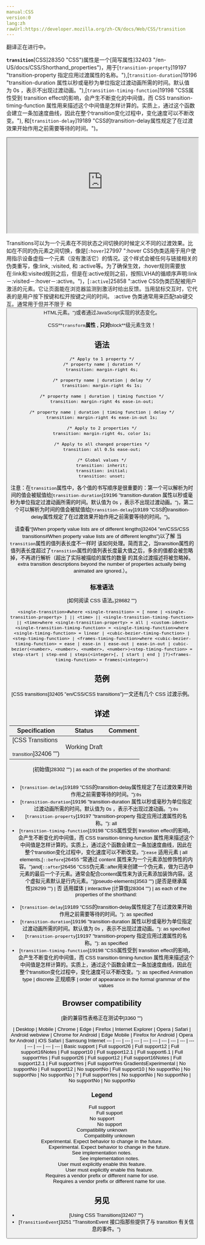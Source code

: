 ```yaml
---
manual:CSS
version:0
lang:zh
rawUrl:https://developer.mozilla.org/zh-CN/docs/Web/CSS/transition
---
```




翻译正在进行中。






**`transition`**[CSS]28350 "CSS")属性是一个[简写属性]32403 "/en-US/docs/CSS/Shorthand_properties")，用于[`transition-property`]19197 "transition-property 指定应用过渡属性的名称。"),[`transition-duration`]19196 "transition-duration 属性以秒或毫秒为单位指定过渡动画所需的时间。默认值为 0s ，表示不出现过渡动画。"),[`transition-timing-function`]19198 "CSS属性受到 transition effect的影响，会产生不断变化的中间值，而 CSS transition-timing-function 属性用来描述这个中间值是怎样计算的。实质上，通过这个函数会建立一条加速度曲线，因此在整个transition变化过程中，变化速度可以不断改变。"), 和[`transition-delay`]19189 "CSS的transition-delay属性规定了在过渡效果开始作用之前需要等待的时间。")。

<iframe src='https://interactive-examples.mdn.mozilla.net/pages/css/transition.html' width='100%' height='250'></iframe>


Transitions可以为一个元素在不同状态之间切换的时候定义不同的过渡效果。比如在不同的伪元素之间切换，像是[`:hover`]27997 ":hover CSS伪类适用于用户使用指示设备虚指一个元素（没有激活它）的情况。这个样式会被任何与链接相关的伪类重写，像:link, :visited, 和 :active等。为了确保生效，:hover规则需要放在:link和:visited规则之后，但是在:active规则之前，按照LVHA的循顺序声明:link－:visited－:hover－:active。")，[`:active`]25858 ":active CSS伪类匹配被用户激活的元素。它让页面能在浏览器监测到激活时给出反馈。当用鼠标交互时，它代表的是用户按下按键和松开按键之间的时间。 :active 伪类通常用来匹配tab键交互。通常用于但并不限于 <a> 和 <button> HTML元素。")或者通过JavaScript实现的状态变化。



CSS**`transform`**属性 , 只对**block**级元素生效！



## 语法<a name="语法"></a>

```
/* Apply to 1 property */
/* property name | duration */
transition: margin-right 4s;

/* property name | duration | delay */
transition: margin-right 4s 1s;

/* property name | duration | timing function */
transition: margin-right 4s ease-in-out;

/* property name | duration | timing function | delay */
transition: margin-right 4s ease-in-out 1s;

/* Apply to 2 properties */
transition: margin-right 4s, color 1s;

/* Apply to all changed properties */
transition: all 0.5s ease-out;

/* Global values */
transition: inherit;
transition: initial;
transition: unset;
```


注意：在`transition`属性中，各个值的书写顺序是很重要的：第一个可以解析为时间的值会被赋值给[`transition-duration`]19196 "transition-duration 属性以秒或毫秒为单位指定过渡动画所需的时间。默认值为 0s ，表示不出现过渡动画。")，第二个可以解析为时间的值会被赋值给[`transition-delay`]19189 "CSS的transition-delay属性规定了在过渡效果开始作用之前需要等待的时间。")。



请查看“[When property value lists are of different lengths]32404 "en/CSS/CSS transitions#When property value lists are of different lengths")以了解 当`transition`属性的值列表长度不一样时 该如何处理。简而言之，当transition属性的值列表长度超过了`transition`属性的值列表长度最大值之后，多余的值都会被忽略掉，不再进行解析（超出了实际被描绘的属性的数量 的其余过渡描述将被忽略掉。extra transition descriptions beyond the number of properties actually being animated are ignored.）。


### 标准语法<a name="标准语法"></a>


[如何阅读 CSS 语法。]28682 "")


```
<single-transition>#where <single-transition> = [ none | <single-transition-property> ] || <time> || <single-transition-timing-function> || <time>where <single-transition-property> = all | <custom-ident><single-transition-timing-function> = <single-timing-function>where <single-timing-function> = linear | <cubic-bezier-timing-function> | <step-timing-function> | <frames-timing-function>where <cubic-bezier-timing-function> = ease | ease-in | ease-out | ease-in-out | cubic-bezier(<number>, <number>, <number>, <number>)<step-timing-function> = step-start | step-end | steps(<integer>[, [ start | end ] ]?)<frames-timing-function> = frames(<integer>)
```

## 范例<a name="范例"></a>


[CSS transitions]32405 "en/CSS/CSS transitions")一文还有几个 CSS 过渡示例。


## 详述<a name="详述"></a>

Specification | Status | Comment 
 ---  |  ---  |  ---  | 
[CSS Transitions<br></br><small>transition</small>]32406 "") | Working Draft |  


[初始值]28302 "") | as each of the properties of the shorthand:<br></br>
* [`transition-delay`]19189 "CSS的transition-delay属性规定了在过渡效果开始作用之前需要等待的时间。"):`0s`
* [`transition-duration`]19196 "transition-duration 属性以秒或毫秒为单位指定过渡动画所需的时间。默认值为 0s ，表示不出现过渡动画。"):`0s`
* [`transition-property`]19197 "transition-property 指定应用过渡属性的名称。"): all
* [`transition-timing-function`]19198 "CSS属性受到 transition effect的影响，会产生不断变化的中间值，而 CSS transition-timing-function 属性用来描述这个中间值是怎样计算的。实质上，通过这个函数会建立一条加速度曲线，因此在整个transition变化过程中，变化速度可以不断改变。"):`ease` 
适用元素 | all elements,[`::before`]26455 "常通过 content 属性来为一个元素添加修饰性的内容。")and[`::after`]26456 "CSS伪元素::after用来创建一个伪元素，做为已选中元素的最后一个子元素。通常会配合content属性来为该元素添加装饰内容。这个虚拟元素默认是行内元素。")[pseudo-elements]3563 "") 
[是否是继承属性]28299 "") | 否 
适用媒体 | interactive 
[计算值]28304 "") | as each of the properties of the shorthand:<br></br>
* [`transition-delay`]19189 "CSS的transition-delay属性规定了在过渡效果开始作用之前需要等待的时间。"): as specified
* [`transition-duration`]19196 "transition-duration 属性以秒或毫秒为单位指定过渡动画所需的时间。默认值为 0s ，表示不出现过渡动画。"): as specified
* [`transition-property`]19197 "transition-property 指定应用过渡属性的名称。"): as specified
* [`transition-timing-function`]19198 "CSS属性受到 transition effect的影响，会产生不断变化的中间值，而 CSS transition-timing-function 属性用来描述这个中间值是怎样计算的。实质上，通过这个函数会建立一条加速度曲线，因此在整个transition变化过程中，变化速度可以不断改变。"): as specified 
Animation type | discrete 
正规顺序 | order of appearance in the formal grammar of the values 


## Browser compatibility<a name="Browser_compatibility"></a>
[新的兼容性表格正在测试中<i></i>]3360 "")

 | <abbr>Desktop<i></i></abbr> | <abbr>Mobile<i></i></abbr> 
 | <abbr>Chrome<i></i></abbr> | <abbr>Edge<i></i></abbr> | <abbr>Firefox<i></i></abbr> | <abbr>Internet Explorer<i></i></abbr> | <abbr>Opera<i></i></abbr> | <abbr>Safari<i></i></abbr> | <abbr>Android webview<i></i></abbr> | <abbr>Chrome for Android<i></i></abbr> | <abbr>Edge Mobile<i></i></abbr> | <abbr>Firefox for Android<i></i></abbr> | <abbr>Opera for Android<i></i></abbr> | <abbr>iOS Safari<i></i></abbr> | <abbr>Samsung Internet<i></i></abbr> 
 ---  |  ---  |  ---  |  ---  |  ---  |  ---  |  ---  |  ---  |  ---  |  ---  |  ---  |  ---  |  ---  |  ---  | 
Basic support | <abbr>Full support</abbr>26 | <abbr>Full support</abbr>12 | <abbr>Full support</abbr>16<abbr>Notes<i></i></abbr> | <abbr>Full support</abbr>10 | <abbr>Full support</abbr>12.1 | <abbr>Full support</abbr>6.1 | <abbr>Full support</abbr>Yes | <abbr>Full support</abbr>26 | <abbr>Full support</abbr>12 | <abbr>Full support</abbr>16<abbr>Notes<i></i></abbr> | <abbr>Full support</abbr>12.1 | <abbr>Full support</abbr>Yes | <abbr>Full support</abbr>Yes 
Gradients<abbr>Experimental<i></i></abbr> | <abbr>No support</abbr>No | <abbr>Full support</abbr>12 | <abbr>No support</abbr>No | <abbr>Full support</abbr>10 | <abbr>No support</abbr>No | <abbr>No support</abbr>No | <abbr>No support</abbr>No | <abbr>?</abbr> | <abbr>Full support</abbr>Yes | <abbr>No support</abbr>No | <abbr>No support</abbr>No | <abbr>No support</abbr>No | <abbr>No support</abbr>No 


### Legend<a name="Legend"></a>
<dl><dt id=''><abbr>Full support</abbr></dt><dd>Full support</dd><dt id=''><abbr>No support</abbr></dt><dd>No support</dd><dt id=''><abbr>Compatibility unknown</abbr></dt><dd>Compatibility unknown</dd><dt id=''><abbr>Experimental. Expect behavior to change in the future.<i></i></abbr></dt><dd>Experimental. Expect behavior to change in the future.</dd><dt id=''><abbr>See implementation notes.<i></i></abbr></dt><dd>See implementation notes.</dd><dt id=''><abbr>User must explicitly enable this feature.<i></i></abbr></dt><dd>User must explicitly enable this feature.</dd><dt id=''><abbr>Requires a vendor prefix or different name for use.<i></i></abbr></dt><dd>Requires a vendor prefix or different name for use.</dd></dl>

## 另见<a name="另见"></a>

* [Using CSS Transitions]32407 "")
* [`TransitionEvent`]3251 "TransitonEvent 接口指那些提供了与 transition 有关信息的事件。")











